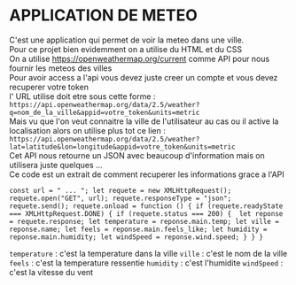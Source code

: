# APPLICATION DE METEO

C'est une application qui permet de voir la meteo dans une ville.
<br>
Pour ce projet bien evidemment on a utilise du HTML et du CSS
<br>
On a utilise https://openweathermap.org/current comme API pour nous fournir les meteos des villes
<br>
Pour avoir access a l'api vous devez juste creer un compte et vous devez recuperer votre token
<br>
l' URL utilise doit etre sous cette forme : `https://api.openweathermap.org/data/2.5/weather?q=nom_de_la_ville&appid=votre_token&units=metric`
<br>
Mais vu que l'on veut connaitre la ville de l'utilisateur au cas ou il active la localisation alors on utilise plus tot ce lien :
`https://api.openweathermap.org/data/2.5/weather?lat=latitude&lon=longitude&appid=votre_token&units=metric`
<br>
Cet API nous retourne un JSON avec beaucoup d'information mais on utilisera juste quelques ...
<br>
Ce code est un extrait de comment recuperer les informations grace a l'API

`const url = " ... ";
  let requete = new XMLHttpRequest();
  requete.open("GET", url);
  requete.responseType = "json";
  requete.send();
  requete.onload = function () {
    if (requete.readyState === XMLHttpRequest.DONE) {
      if (requete.status === 200) { 
        let reponse = requete.response;
        let temperature = reponse.main.temp;
        let ville = reponse.name;
        let feels = reponse.main.feels_like;
        let humidity = reponse.main.humidity;
        let windSpeed = reponse.wind.speed;
      }
    }
  }`

  `temperature` : c'est la temperature dans la ville
  `ville` : c'est le nom de la ville
  `feels` : c'est la temperature ressentie
  `humidity` : c'est l'humidite
  `windSpeed` : c'est la vitesse du vent
